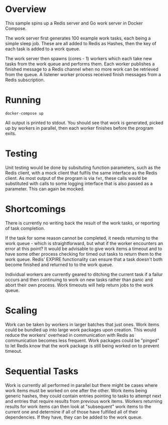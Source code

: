 # Overview #

This sample spins up a Redis server and Go work server in Docker Compose.

The work server first generates 100 example work tasks, each being a simple sleep job.
These are all added to Redis as Hashes, then the key of each task is added to a work queue.

The work server then spawns (cores - 1) workers which each take new tasks from the work queue and performs them.
Each worker publishes a finished message to a Redis channel when no more work can be retrieved from the queue.
A listener worker process received finish messages from a Redis subscription.

# Running #

`docker-compose up`

All output is printed to stdout. You should see that work is generated, picked up by workers in parallel, then each worker finishes before the program exits.

# Testing #

Unit testing would be done by subsituting function parameters, such as the Redis client, with a mock client that fulfils the same interface as the Redis client.
As most output of the program is via `fmt`, these calls would be substituted with calls to some logging interface that is also passed as a parameter. This can again be mocked.

# Shortcomings #

There is currently no writing back the result of the work tasks, or reporting of task completion.

If the task for some reason cannot be completed, it needs returning to the work queue - which is straightforward, but what if the worker encounters an error at this point?
It would be advisable to give work items a timeout and to have some other process checking for timed out tasks to return them to the work queue.
Redis' EXPIRE functionality can ensure that a task doesn't both become finished and returned to to the work queue.

Individual workers are currently geared to ditching the current task if a failur occurs and then continuing to work on new tasks rather than panic and abort their own process.
Work timeouts will help return jobs to the work queue.

# Scaling #

Work can be taken by workers in larger batches that just ones.
Work items could be bundled up into large work packages upon creation.
This would reduce the workers' overhead in communication with Redis as communication becomes less frequent.
Work packages could be "pinged" to let Redis know that the work package is still being worked on to prevent timeout. 

# Sequential Tasks #

Work is currently all performed in parallel but there might be cases where work items must be worked on one after the other.
Work items being generic hashes, they could contain entries pointing to tasks to attempt next and entries that require results from previous work items.
Workers returning results for work items can then look at "subsequent" work items to the current one and determine if all of those have fulfilled all of their dependencies.
If they have, they can be added to the work queue.


